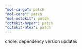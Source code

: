 ```yaml
---
"mol-cargo": patch
"mol-core": patch
"mol-octokit": patch
"octokit-hyper": patch
"octokit-ntex": patch
---
```


chore: dependency version updates
